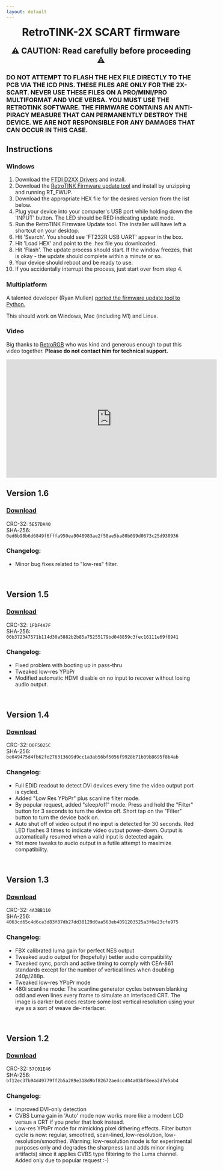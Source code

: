 ```yaml
---
layout: default
---
```


<h1 align="center" style="margin-top: 0px;">RetroTINK-2X SCART firmware</h1>

<p style="margin:20px;"></p>

<h2 align="center" style="margin-top: 0px;">⚠️ CAUTION: Read carefully before proceeding ⚠️</h2>

### DO NOT ATTEMPT TO FLASH THE HEX FILE DIRECTLY TO THE PCB VIA THE ICD PINS. THESE FILES ARE ONLY FOR THE 2X-SCART. NEVER USE THESE FILES ON A PRO/MINI/PRO MULTIFORMAT AND VICE VERSA. YOU MUST USE THE RETROTINK SOFTWARE. THE FIRMWARE CONTAINS AN ANTI-PIRACY MEASURE THAT CAN PERMANENTLY DESTROY THE DEVICE. WE ARE NOT RESPONSIBLE FOR ANY DAMAGES THAT CAN OCCUR IN THIS CASE.

<p style="margin:20px;"></p>

## Instructions️

### Windows

1. Download the [FTDI D2XX Drivers](https://ftdichip.com/wp-content/uploads/2021/08/CDM212364_Setup.zip) and install.
2. Download the [RetroTINK Firmware update tool](https://cdn.jsdelivr.net/gh/retrotink-llc/firmware@main/RetroTINK%20FW%20Tool.zip) and install by unzipping and running RT_FWUP.
3. Download the appropriate HEX file for the desired version from the list below.
4. Plug your device into your computer's USB port while holding down the 'INPUT' button. The LED should be RED indicating update mode.
5. Run the RetroTINK Firmware Update tool. The installer will have left a shortcut on your desktop.
6. Hit 'Search'. You should see 'FT232R USB UART' appear in the box.
7. Hit 'Load HEX' and point to the .hex file you downloaded.
8. Hit 'Flash'. The update process should start. If the window freezes, that is okay - the update should complete within a minute or so.
9. Your device should reboot and be ready to use.
10. If you accidentally interrupt the process, just start over from step 4.

### Multiplatform

A talented developer (Ryan Mullen) [ported the firmware update tool to Python.](https://github.com/rmull/tinkup)

This should work on Windows, Mac (including M1) and Linux.

### Video

Big thanks to [RetroRGB](https://www.retrorgb.com/how-to-update-your-retrotinks-firmware.html) who was kind and generous enough to put this video together. **Please do not contact him for technical support.**

<iframe width="560" height="315" src="https://www.youtube.com/embed/Bva0JXLoq7E?si=Eobt-HF3LD1Lo89_" title="YouTube video player" frameborder="0" allow="accelerometer; autoplay; clipboard-write; encrypted-media; gyroscope; picture-in-picture; web-share" allowfullscreen></iframe>

<br/>

## Version 1.6

### [Download](https://cdn.jsdelivr.net/gh/retrotink-llc/firmware@main/RetroTINK-2X%20SCART/RT2XSCART_v16.hex)
CRC-32: `5E57DA40`  
SHA-256: `0ed6b98b6d6849f6fffa950ea9048983ae2f58ae5ba80b099d0673c25d930936`

### Changelog:
  - Minor bug fixes related to "low-res" filter.

<br/>

## Version 1.5

### [Download](https://cdn.jsdelivr.net/gh/retrotink-llc/firmware@main/RetroTINK-2X%20SCART/RT2X_SCART%20v15.hex)
CRC-32: `1FDF4A7F`  
SHA-256: `06b372347571b114d30a5882b2b85a75255179bd048859c3fec16111e69f8941`

### Changelog:
  - Fixed problem with booting up in pass-thru
  - Tweaked low-res YPbPr
  - Modified automatic HDMI disable on no input to recover without losing audio output.

<br/>

## Version 1.4

### [Download](https://cdn.jsdelivr.net/gh/retrotink-llc/firmware@main/RetroTINK-2X%20SCART/RT2XSCART%20v14.hex)
CRC-32: `D0F5025C`  
SHA-256: `be049475d4fb62fe276313609d9cc1a3ab56bf5056f9928b71b09b8695f8b4ab`

### Changelog:
  - Full EDID readout to detect DVI devices every time the video output port is cycled.
  - Added "Low Res YPbPr" plus scanline filter mode.
  - By popular request, added "sleep/off" mode. Press and hold the "Filter" button for 3 seconds to turn the device off. Short tap on the "Filter" button to turn the device back on.
  - Auto shut off of video output if no input is detected for 30 seconds. Red LED flashes 3 times to indicate video output power-down. Output is automatically resumed when a valid input is detected again.
  - Yet more tweaks to audio output in a futile attempt to maximize compatibility.

<br/>

## Version 1.3

### [Download](https://cdn.jsdelivr.net/gh/retrotink-llc/firmware@main/RetroTINK-2X%20SCART/RT2X_SCART%20v13.hex)
CRC-32: `4A3BB110`  
SHA-256: `4063cd65c4d6ca3d83f87db27dd38129d0aa563eb4091203525a3f6e23cfe975`

### Changelog:
  - FBX calibrated luma gain for perfect NES output
  - Tweaked audio output for (hopefully) better audio compatibility
  - Tweaked sync, porch and active timing to comply with CEA-861 standards except for the number of vertical lines when doubling 240p/288p.
  - Tweaked low-res YPbPr mode
  - 480i scanline mode: The scanline generator cycles between blanking odd and even lines every frame to simulate an interlaced CRT. The image is darker but does restore some lost vertical resolution using your eye as a sort of weave de-interlacer.

<br/>

## Version 1.2

### [Download](https://cdn.jsdelivr.net/gh/retrotink-llc/firmware@main/RetroTINK-2X%20SCART/RT2X_SCART%20v12.hex)
CRC-32: `57C01E46`  
SHA-256: `bf12ec37b94d49779ff2b5a289e318d9bf82672aedccd04a03bf8eea2d7e5ab4`

### Changelog:
  - Improved DVI-only detection
  - CVBS Luma gain in 'Auto' mode now works more like a modern LCD versus a CRT if you prefer that look instead.
  - Low-res YPbPr mode for mimicking pixel dithering effects. Filter button cycle is now: regular, smoothed, scan-lined, low-resolution, low-resolution/smoothed. Warning: low-resolution mode is for experimental purposes only and degrades the sharpness (and adds minor ringing artifacts) since it applies CVBS type filtering to the Luma channel. Added only due to popular request :-)

